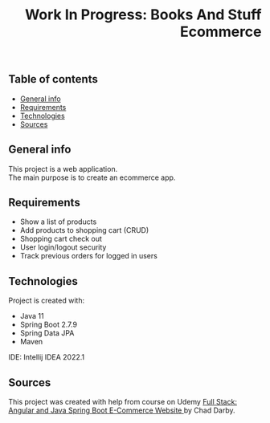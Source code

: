 <h1 align="right">Work In Progress: Books And Stuff Ecommerce</h1><br>

## Table of contents
* [General info](#general-info)
* [Requirements](#requirements)
* [Technologies](#technologies)
* [Sources](#sources)

## General info
This project is a web application.  
The main purpose is to create an ecommerce app.  

## Requirements
* Show a list of products  
* Add products to shopping cart (CRUD)  
* Shopping cart check out  
* User login/logout security  
* Track previous orders for logged in users  

## Technologies
Project is created with:
* Java 11  
* Spring Boot 2.7.9
* Spring Data JPA 
* Maven  
  
IDE: Intellij IDEA 2022.1  

## Sources
This project was created with help from course on Udemy <a href="https://www.udemy.com/course/full-stack-angular-spring-boot-tutorial/">Full Stack: Angular and Java Spring Boot E-Commerce Website
</a> by Chad Darby.
